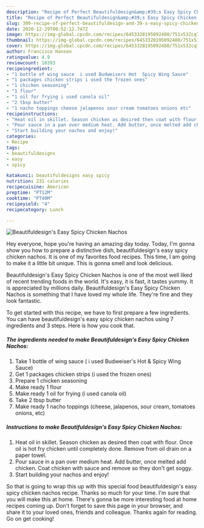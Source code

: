 ```yaml
---
description: "Recipe of Perfect Beautifuldesign&amp;#39;s Easy Spicy Chicken Nachos"
title: "Recipe of Perfect Beautifuldesign&amp;#39;s Easy Spicy Chicken Nachos"
slug: 309-recipe-of-perfect-beautifuldesign-and-39-s-easy-spicy-chicken-nachos
date: 2020-12-29T00:52:12.747Z
image: https://img-global.cpcdn.com/recipes/6453328195092480/751x532cq70/beautifuldesigns-easy-spicy-chicken-nachos-recipe-main-photo.jpg
thumbnail: https://img-global.cpcdn.com/recipes/6453328195092480/751x532cq70/beautifuldesigns-easy-spicy-chicken-nachos-recipe-main-photo.jpg
cover: https://img-global.cpcdn.com/recipes/6453328195092480/751x532cq70/beautifuldesigns-easy-spicy-chicken-nachos-recipe-main-photo.jpg
author: Francisco Hansen
ratingvalue: 4.9
reviewcount: 10393
recipeingredient:
- "1 bottle of wing sauce  i used Budweisers Hot  Spicy Wing Sauce"
- "1 packages chicken strips i used the frozen ones"
- "1 chicken seasoning"
- "1 flour"
- "1 oil for frying i used canola oil"
- "2 tbsp butter"
- "1 nacho toppings cheese jalapenos sour cream tomatoes onions etc"
recipeinstructions:
- "Heat oil in skillet. Season chicken as desired then coat with flour. Once oil is hot fry chicken until completely done. Remove from oil drain on a paper towel."
- "Pour sauce in a pan over medium heat. Add butter, once melted add chicken. Coat chicken with sauce and remove so they don&#39;t get soggy."
- "Start building your nachos and enjoy!"
categories:
- Recipe
tags:
- beautifuldesigns
- easy
- spicy

katakunci: beautifuldesigns easy spicy 
nutrition: 231 calories
recipecuisine: American
preptime: "PT12M"
cooktime: "PT40M"
recipeyield: "4"
recipecategory: Lunch

---
```



![Beautifuldesign&#39;s Easy Spicy Chicken Nachos](https://img-global.cpcdn.com/recipes/6453328195092480/751x532cq70/beautifuldesigns-easy-spicy-chicken-nachos-recipe-main-photo.jpg)

Hey everyone, hope you're having an amazing day today. Today, I'm gonna show you how to prepare a distinctive dish, beautifuldesign&#39;s easy spicy chicken nachos. It is one of my favorites food recipes. This time, I am going to make it a little bit unique. This is gonna smell and look delicious.

Beautifuldesign&#39;s Easy Spicy Chicken Nachos is one of the most well liked of recent trending foods in the world. It's easy, it is fast, it tastes yummy. It is appreciated by millions daily. Beautifuldesign&#39;s Easy Spicy Chicken Nachos is something that I have loved my whole life. They're fine and they look fantastic.




To get started with this recipe, we have to first prepare a few ingredients. You can have beautifuldesign&#39;s easy spicy chicken nachos using 7 ingredients and 3 steps. Here is how you cook that.

<!--inarticleads1-->

##### The ingredients needed to make Beautifuldesign&#39;s Easy Spicy Chicken Nachos:

1. Take 1 bottle of wing sauce ( i used Budweiser&#39;s Hot &amp; Spicy Wing Sauce)
1. Get 1 packages chicken strips (i used the frozen ones)
1. Prepare 1 chicken seasoning
1. Make ready 1 flour
1. Make ready 1 oil for frying (i used canola oil)
1. Take 2 tbsp butter
1. Make ready 1 nacho toppings (cheese, jalapenos, sour cream, tomatoes onions, etc)




<!--inarticleads2-->

##### Instructions to make Beautifuldesign&#39;s Easy Spicy Chicken Nachos:

1. Heat oil in skillet. Season chicken as desired then coat with flour. Once oil is hot fry chicken until completely done. Remove from oil drain on a paper towel.
1. Pour sauce in a pan over medium heat. Add butter, once melted add chicken. Coat chicken with sauce and remove so they don&#39;t get soggy.
1. Start building your nachos and enjoy!




So that is going to wrap this up with this special food beautifuldesign&#39;s easy spicy chicken nachos recipe. Thanks so much for your time. I'm sure that you will make this at home. There's gonna be more interesting food at home recipes coming up. Don't forget to save this page in your browser, and share it to your loved ones, friends and colleague. Thanks again for reading. Go on get cooking!
